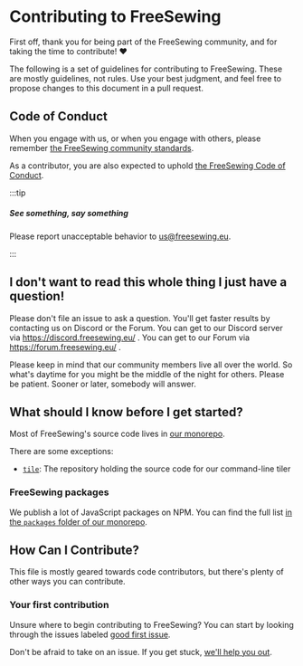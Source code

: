 # Contributing to FreeSewing

First off,
thank you for being part of the FreeSewing community,
and for taking the time to contribute! ❤️

The following is a set of guidelines for contributing to FreeSewing.
These are mostly guidelines, not rules.
Use your best judgment, and feel free to propose changes to this document in a pull request.

## Code of Conduct

When you engage with us, or when you engage with others,
please remember [the FreeSewing community standards](https://freesewing.eu/docs/about/community-standards/).

As a contributor, you are also expected to uphold [the FreeSewing Code of Conduct](https://freesewing.dev/guides/code-of-conduct).

:::tip

##### See something, say something

Please report unacceptable behavior to [us@freesewing.eu](mailto:us@freesewing.eu).

:::

## I don't want to read this whole thing I just have a question!

Please don't file an issue to ask a question.
You'll get faster results by contacting us on Discord or the Forum.
You can get to our Discord server via https://discord.freesewing.eu/ .
You can get to our Forum via https://forum.freesewing.eu/ .

Please keep in mind that our community members live all over the world.
So what's daytime for you might be the middle of the night for others.
Please be patient. Sooner or later, somebody will answer.

## What should I know before I get started?

Most of FreeSewing's source code lives in [our monorepo](https://codeberg.org/freesewing/freesewing).

There are some exceptions:

 - [`tile`](https://github.com/freesewing/tile): The repository holding the source code for our command-line tiler

### FreeSewing packages

We publish a lot of JavaScript packages on NPM. You can find the full list
[in the `packages` folder of our monorepo](https://codeberg.org/freesewing/freesewing/src/branch/develop/packages).

## How Can I Contribute?

This file is mostly geared towards code contributors, but there's plenty of other ways you can contribute.

### Your first contribution

Unsure where to begin contributing to FreeSewing?
You can start by looking through the issues labeled [good first issue](https://codeberg.org/freesewing/freesewing/issues?q=&type=all&sort=&state=open&labels=344963).

Don't be afraid to take on an issue. If you get stuck, [we'll help you out](https://discord.freesewing.eu/).
